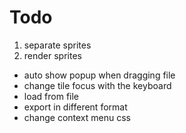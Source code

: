 # Todo

1. separate sprites
2. render sprites

- auto show popup when dragging file
- change tile focus with the keyboard
- load from file
- export in different format
- change context menu css
